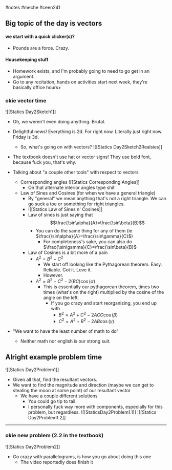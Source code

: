#notes #meche  #ceen241

## Big topic of the day is vectors
#### we start with a quick clicker(s)?
- Pounds are a force. Crazy.
#### Housekeeping stuff
- Homework exists, and I'm probably going to need to go get in an argument.
- Go to any recitation, hands on activities start next week, they're basically office hours+

### okie vector time
![[Statics Day2Sketch1]]
- Oh, we weren't even doing anything. Brutal.

- Delightful news! Everything is 2d. For right now. Literally just right now. Friday is 3d.
	- So, what's going on with vectors?
![[Statics Day2Sketch2Realsies]]
- The textbook doesn't use hat or vector signs! They use bold font, because fuck you, that's why.
- Talking about "a couple other tools" with respect to vectors
	- Corresponding angles
		![[Statics Corresponding Angles]]
		- On that alternate interior angles type shit
	- Law of Sines and Cosines (for when we have a general triangle)
		- By "general" we mean anything that's not a right triangle. We can go suck a toe or something for right triangles.
		- ![[Statics Law of Sines n' Cosines]]
		- Law of sines is just saying that $$\frac{\sin\alpha}{A}=\frac{\sin\beta}{B}$$
			- You can do the same thing for any of them (ie $\frac{\sin\alpha}{A}=\frac{\sin\gamma}{C}$)
				- For completeness's sake, you can also do $\frac{\sin\gamma}{C}=\frac{\sin\beta}{B}$ 
		- Law of Cosines is a bit more of a pain
			- $A^{2}= B^{2}+C^{2}$ 
				- We start off looking like the Pythagorean theorem. Easy. Reliable. Got it. Love it.
				- However.
			- $A^{2}=B^{2}+C^{2}-2(BC)\cos(\alpha)$
				- This is essentially our pythagorean theorem, times two times (what's on the right) multiplied by the cosine of the angle on the left.
					- If you go crazy and start reorganizing, you end up with
						- $B^{2}=A^{2}+C^{2}- 2ACC\cos(\beta)$
						- $C^{2}=A^{2}+B^{2}-2AB\cos(\gamma)$
- "We want to have the least number of math to do"
	- Neither math nor english is our strong suit.
## Alright example problem time
![[Statics Day2Problem1]]
- Given all that, find the resultant vectors.
- We want to find the magnitude and direction (maybe we can get to stealing the moon at some point) of our resultant vector
	- We have a couple different solutions
		- You could go tip to tail.
		- I personally fuck way more with components, especially for this problem, but regardless.
![[StaticsDay2Problem1.1]]
![[Statics Day2Problem1.2]]

----

### okie new problem (2.2 in the textbook)
![[Statics Day2Problem2]]
- Go crazy with parallelograms, is how you go about doing this one
	- The video reportedly does finish it